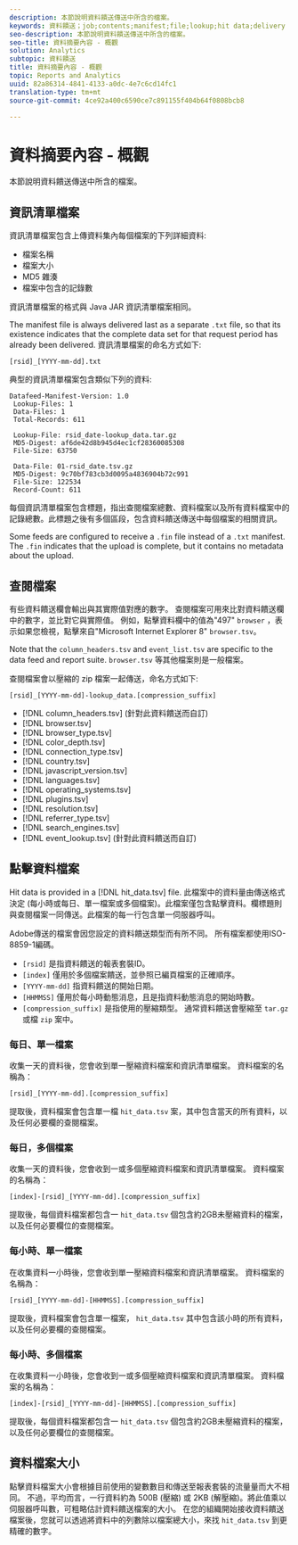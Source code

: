 ```yaml
---
description: 本節說明資料饋送傳送中所含的檔案。
keywords: 資料饋送；job;contents;manifest;file;lookup;hit data;delivery contents
seo-description: 本節說明資料饋送傳送中所含的檔案。
seo-title: 資料摘要內容 - 概觀
solution: Analytics
subtopic: 資料饋送
title: 資料摘要內容 - 概觀
topic: Reports and Analytics
uuid: 82a86314-4841-4133-a0dc-4e7c6cd14fc1
translation-type: tm+mt
source-git-commit: 4ce92a400c6590ce7c891155f404b64f0808bcb8

---
```



# 資料摘要內容 - 概觀

本節說明資料饋送傳送中所含的檔案。

## 資訊清單檔案

資訊清單檔案包含上傳資料集內每個檔案的下列詳細資料:

* 檔案名稱
* 檔案大小
* MD5 雜湊
* 檔案中包含的記錄數

資訊清單檔案的格式與 Java JAR 資訊清單檔案相同。

The manifest file is always delivered last as a separate `.txt` file, so that its existence indicates that the complete data set for that request period has already been delivered. 資訊清單檔案的命名方式如下:

```text
[rsid]_[YYYY-mm-dd].txt
```

典型的資訊清單檔案包含類似下列的資料:

```text
Datafeed-Manifest-Version: 1.0
 Lookup-Files: 1
 Data-Files: 1
 Total-Records: 611

 Lookup-File: rsid_date-lookup_data.tar.gz
 MD5-Digest: af6de42d8b945d4ec1cf28360085308
 File-Size: 63750

 Data-File: 01-rsid_date.tsv.gz
 MD5-Digest: 9c70bf783cb3d0095a4836904b72c991
 File-Size: 122534
 Record-Count: 611
```

每個資訊清單檔案包含標題，指出查閱檔案總數、資料檔案以及所有資料檔案中的記錄總數。此標題之後有多個區段，包含資料饋送傳送中每個檔案的相關資訊。

Some feeds are configured to receive a `.fin` file instead of a `.txt` manifest. The `.fin` indicates that the upload is complete, but it contains no metadata about the upload.

## 查閱檔案

有些資料饋送欄會輸出與其實際值對應的數字。 查閱檔案可用來比對資料饋送欄中的數字，並比對它與實際值。 例如，點擊資料欄中的值為"497" `browser` ，表示如果您檢視，點擊來自"Microsoft Internet Explorer 8" `browser.tsv`。

Note that the `column_headers.tsv` and `event_list.tsv` are specific to the data feed and report suite. `browser.tsv` 等其他檔案則是一般檔案。

查閱檔案會以壓縮的 zip 檔案一起傳送，命名方式如下:

```text
[rsid]_[YYYY-mm-dd]-lookup_data.[compression_suffix]
```

* [!DNL column_headers.tsv] (針對此資料饋送而自訂)
* [!DNL browser.tsv]
* [!DNL browser_type.tsv]
* [!DNL color_depth.tsv]
* [!DNL connection_type.tsv]
* [!DNL country.tsv]
* [!DNL javascript_version.tsv]
* [!DNL languages.tsv]
* [!DNL operating_systems.tsv]
* [!DNL plugins.tsv]
* [!DNL resolution.tsv]
* [!DNL referrer_type.tsv]
* [!DNL search_engines.tsv]
* [!DNL event_lookup.tsv] (針對此資料饋送而自訂)

## 點擊資料檔案

Hit data is provided in a [!DNL hit_data.tsv] file. 此檔案中的資料量由傳送格式決定 (每小時或每日、單一檔案或多個檔案)。此檔案僅包含點擊資料。欄標題則與查閱檔案一同傳送。此檔案的每一行包含單一伺服器呼叫。

Adobe傳送的檔案會因您設定的資料饋送類型而有所不同。 所有檔案都使用ISO-8859-1編碼。

* `[rsid]` 是指資料饋送的報表套裝ID。
* `[index]` 僅用於多個檔案饋送，並參照已編頁檔案的正確順序。
* `[YYYY-mm-dd]` 指資料饋送的開始日期。
* `[HHMMSS]` 僅用於每小時動態消息，且是指資料動態消息的開始時數。
* `[compression_suffix]` 是指使用的壓縮類型。 通常資料饋送會壓縮至 `tar.gz` 或檔 `zip` 案中。

### 每日、單一檔案

收集一天的資料後，您會收到單一壓縮資料檔案和資訊清單檔案。 資料檔案的名稱為：

`[rsid]_[YYYY-mm-dd].[compression_suffix]`

提取後，資料檔案會包含單一檔 `hit_data.tsv` 案，其中包含當天的所有資料，以及任何必要欄的查閱檔案。

### 每日，多個檔案

收集一天的資料後，您會收到一或多個壓縮資料檔案和資訊清單檔案。 資料檔案的名稱為：

`[index]-[rsid]_[YYYY-mm-dd].[compression_suffix]`

提取後，每個資料檔案都包含一 `hit_data.tsv` 個包含約2GB未壓縮資料的檔案，以及任何必要欄位的查閱檔案。

### 每小時、單一檔案

在收集資料一小時後，您會收到單一壓縮資料檔案和資訊清單檔案。 資料檔案的名稱為：

`[rsid]_[YYYY-mm-dd]-[HHMMSS].[compression_suffix]`

提取後，資料檔案會包含單一檔案， `hit_data.tsv` 其中包含該小時的所有資料，以及任何必要欄的查閱檔案。

### 每小時、多個檔案

在收集資料一小時後，您會收到一或多個壓縮資料檔案和資訊清單檔案。 資料檔案的名稱為：

`[index]-[rsid]_[YYYY-mm-dd]-[HHMMSS].[compression_suffix]`

提取後，每個資料檔案都包含一 `hit_data.tsv` 個包含約2GB未壓縮資料的檔案，以及任何必要欄位的查閱檔案。

## 資料檔案大小

點擊資料檔案大小會根據目前使用的變數數目和傳送至報表套裝的流量量而大不相同。 不過，平均而言，一行資料約為 500B (壓縮) 或 2KB (解壓縮)。將此值乘以伺服器呼叫數，可粗略估計資料饋送檔案的大小。 在您的組織開始接收資料饋送檔案後，您就可以透過將資料中的列數除以檔案總大小，來找 `hit_data.tsv` 到更精確的數字。

